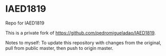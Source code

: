 # IAED1819
Repo for IAED1819

This is a private fork of https://github.com/pedromigueladao/IAED1819.

Notes to myself:
To update this repository with changes from the original, pull from public master, then push to origin master.
